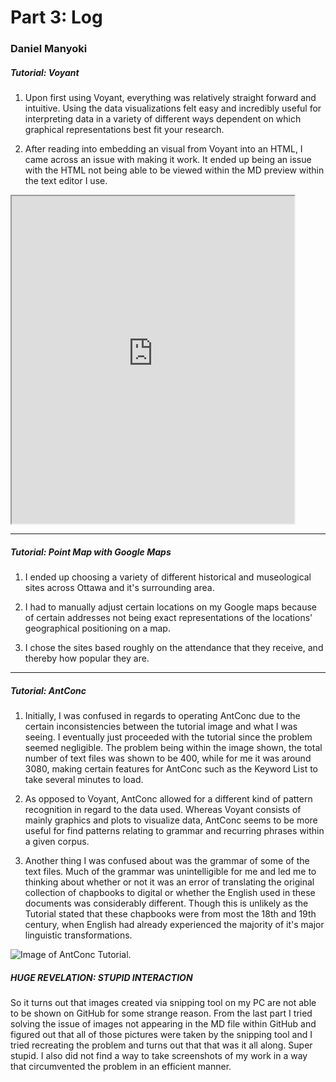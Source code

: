 #  Part 3: Log
### Daniel Manyoki

##### Tutorial: Voyant
1. Upon first using Voyant, everything was relatively straight forward and intuitive. Using the data visualizations felt easy and incredibly useful for interpreting data in a variety of different ways dependent on which graphical representations best fit your research.

2. After reading into embedding an visual from Voyant into an HTML, I came across an issue with making it work. It ended up being an issue with the HTML not being able to be viewed within the MD preview within the text editor I use.

<iframe style='width: 452px; height: 524px;' src='https://danbi-manyoker.github.io/test/index.html'> </iframe>

---

##### Tutorial: Point Map with Google Maps
1. I ended up choosing a variety of different historical and museological sites across Ottawa and it's surrounding area.

2. I had to manually adjust certain locations on my Google maps because of certain addresses not being exact representations of the locations' geographical positioning on a map.

3. I chose the sites based roughly on the attendance that they receive, and thereby how popular they are.
---

##### Tutorial: AntConc
1. Initially, I was confused in regards to operating AntConc due to the certain inconsistencies between the tutorial image and what I was seeing. I eventually just proceeded with the tutorial since the problem seemed negligible. The problem being within the image shown, the total number of text files was shown to be 400, while for me it was around 3080, making certain features for AntConc such as the Keyword List to take several minutes to load.


2. As opposed to Voyant, AntConc allowed for a different kind of pattern recognition in regard to the data used. Whereas Voyant consists of mainly graphics and plots to visualize data, AntConc seems to be more useful for find patterns relating to grammar and recurring phrases within a given corpus.

3. Another thing I was confused about was the grammar of some of the text files. Much of the grammar was unintelligible for me and led me to thinking about whether or not it was an error of translating the original collection of chapbooks to digital or whether the English used in these documents was considerably different. Though this is unlikely as the Tutorial stated that these chapbooks were from most the 18th and 19th century, when English had already experienced the majority of it's major linguistic transformations.

![Image of AntConc Tutorial.](AntConc.jpg)

##### HUGE REVELATION: STUPID INTERACTION
So it turns out that images created via snipping tool on my PC are not able to be shown on GitHub for some strange reason. From the last part I tried solving the issue of images not appearing in the MD file within GitHub and figured out that all of those pictures were taken by the snipping tool and I tried recreating the problem and turns out that that was it all along. Super stupid. I also did not find a way to take screenshots of my work in a way that circumvented the problem in an efficient manner.
